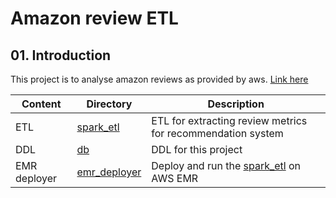 # Amazon review ETL

## 01. Introduction

This project is to analyse amazon reviews as provided by aws. [Link here]

[Link here]: https://registry.opendata.aws/amazon-reviews/#usageexamples


|Content|Directory|Description|
|---|---|---|
|ETL|[spark_etl]| ETL for extracting review metrics for recommendation system|
|DDL|[db]| DDL for this project|
|EMR deployer|[emr_deployer]| Deploy and run the [spark_etl] on AWS EMR|


[spark_etl]: ./spark_etl
[db]: ./db
[emr_deployer]: ./emr_deployer